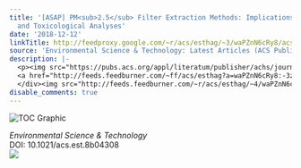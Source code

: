 ```yaml
---
title: '[ASAP] PM<sub>2.5</sub> Filter Extraction Methods: Implications for Chemical
  and Toxicological Analyses'
date: '2018-12-12'
linkTitle: http://feedproxy.google.com/~r/acs/esthag/~3/waPZnN6cRy8/acs.est.8b04308
source: 'Environmental Science & Technology: Latest Articles (ACS Publications)'
description: |-
  <p><img src="https://pubs.acs.org/appl/literatum/publisher/achs/journals/content/esthag/0/esthag.ahead-of-print/acs.est.8b04308/20181212/images/medium/es-2018-043089_0005.gif" alt="TOC Graphic"/></p><div><cite>Environmental Science & Technology</cite></div><div>DOI: 10.1021/acs.est.8b04308</div><div class="feedflare">
  <a href="http://feeds.feedburner.com/~ff/acs/esthag?a=waPZnN6cRy8:-3z7rOv5dQM:yIl2AUoC8zA"><img src="http://feeds.feedburner.com/~ff/acs/esthag?d=yIl2AUoC8zA" border="0"></img></a>
  </div><img src="http://feeds.feedburner.com/~r/acs/esthag/~4/waPZnN6cRy8" height="1" width="1" ...
disable_comments: true
---
```

<p><img src="https://pubs.acs.org/appl/literatum/publisher/achs/journals/content/esthag/0/esthag.ahead-of-print/acs.est.8b04308/20181212/images/medium/es-2018-043089_0005.gif" alt="TOC Graphic"/></p><div><cite>Environmental Science & Technology</cite></div><div>DOI: 10.1021/acs.est.8b04308</div><div class="feedflare">
<a href="http://feeds.feedburner.com/~ff/acs/esthag?a=waPZnN6cRy8:-3z7rOv5dQM:yIl2AUoC8zA"><img src="http://feeds.feedburner.com/~ff/acs/esthag?d=yIl2AUoC8zA" border="0"></img></a>
</div><img src="http://feeds.feedburner.com/~r/acs/esthag/~4/waPZnN6cRy8" height="1" width="1" ...